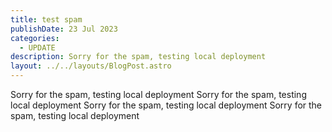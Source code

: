 ```yaml
---
title: test spam
publishDate: 23 Jul 2023
categories:
  - UPDATE
description: Sorry for the spam, testing local deployment
layout: ../../layouts/BlogPost.astro
---
```

Sorry for the spam, testing local deployment Sorry for the spam, testing local deployment Sorry for the spam, testing local deployment Sorry for the spam, testing local deployment